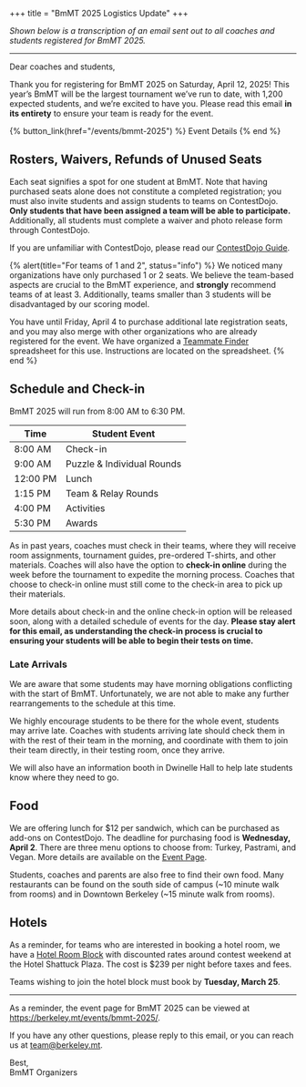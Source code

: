+++
title = "BmMT 2025 Logistics Update"
+++

_Shown below is a transcription of an email sent out to all coaches and students registered for BmMT 2025._

---

Dear coaches and students,

Thank you for registering for BmMT 2025 on Saturday, April 12, 2025! This year’s BmMT will be the largest tournament we’ve run to date, with 1,200 expected students, and we’re excited to have you. Please read this email **in its entirety** to ensure your team is ready for the event.

<!-- more -->

{% button_link(href="/events/bmmt-2025") %} Event Details {% end %}

## Rosters, Waivers, Refunds of Unused Seats

Each seat signifies a spot for one student at BmMT. Note that having purchased seats alone does not constitute a completed registration; you must also invite students and assign students to teams on ContestDojo. **Only students that have been assigned a team will be able to participate.** Additionally, all students must complete a waiver and photo release form through ContestDojo.

If you are unfamiliar with ContestDojo, please read our [ContestDojo Guide].

{% alert(title="For teams of 1 and 2", status="info") %}
We noticed many organizations have only purchased 1 or 2 seats. We believe the team-based aspects are crucial to the BmMT experience, and **strongly** recommend teams of at least 3. Additionally, teams smaller than 3 students will be disadvantaged by our scoring model.

You have until Friday, April 4 to purchase additional late registration seats, and you may also merge with other organizations who are already registered for the event. We have organized a [Teammate Finder](https://docs.google.com/spreadsheets/d/1aoqwgLwDTWCMGTfLeQulcXZOD1WFGCsXztG1TJAKPVc/edit?gid=0#gid=0) spreadsheet for this use. Instructions are located on the spreadsheet.
{% end %}

## Schedule and Check-in

BmMT 2025 will run from 8:00 AM to 6:30 PM.

| Time     | Student Event              |
| -------- | -------------------------- |
| 8:00 AM  | Check-in                   |
| 9:00 AM  | Puzzle & Individual Rounds |
| 12:00 PM | Lunch                      |
| 1:15 PM  | Team & Relay Rounds        |
| 4:00 PM  | Activities                 |
| 5:30 PM  | Awards                     |

As in past years, coaches must check in their teams, where they will receive room assignments, tournament guides, pre-ordered T-shirts, and other materials. Coaches will also have the option to **check-in online** during the week before the tournament to expedite the morning process. Coaches that choose to check-in online must still come to the check-in area to pick up their materials.

More details about check-in and the online check-in option will be released soon, along with a detailed schedule of events for the day. **Please stay alert for this email, as understanding the check-in process is crucial to ensuring your students will be able to begin their tests on time.**

### Late Arrivals

We are aware that some students may have morning obligations conflicting with the start of BmMT. Unfortunately, we are not able to make any further rearrangements to the schedule at this time.

We highly encourage students to be there for the whole event, students may arrive late. Coaches with students arriving late should check them in with the rest of their team in the morning, and coordinate with them to join their team directly, in their testing room, once they arrive.

We will also have an information booth in Dwinelle Hall to help late students know where they need to go.

## Food

We are offering lunch for $12 per sandwich, which can be purchased as add-ons on ContestDojo. The deadline for purchasing food is **Wednesday, April 2**. There are three menu options to choose from: Turkey, Pastrami, and Vegan. More details are available on the [Event Page].

Students, coaches and parents are also free to find their own food. Many restaurants can be found on the south side of campus (~10 minute walk from rooms) and in Downtown Berkeley (~15 minute walk from rooms).

## Hotels

As a reminder, for teams who are interested in booking a hotel room, we have a
[Hotel Room Block](https://tinyurl.com/Bay-Area-Math-Tournament-Grp) with discounted rates around contest weekend at the Hotel Shattuck Plaza. The cost is $239 per night before taxes and fees.

Teams wishing to join the hotel block must book by **Tuesday, March 25**.

---

As a reminder, the event page for BmMT 2025 can be viewed at <https://berkeley.mt/events/bmmt-2025/>.

If you have any other questions, please reply to this email, or you can reach us at <team@berkeley.mt>.

Best,<br>
BmMT Organizers

[ContestDojo Guide]: https://docs.berkeley.mt/s/contestdojo-guide
[Teammate Finder]: https://docs.google.com/spreadsheets/d/1aoqwgLwDTWCMGTfLeQulcXZOD1WFGCsXztG1TJAKPVc/edit?gid=0#gid=0
[Event Page]: /events/bmmt-2025
